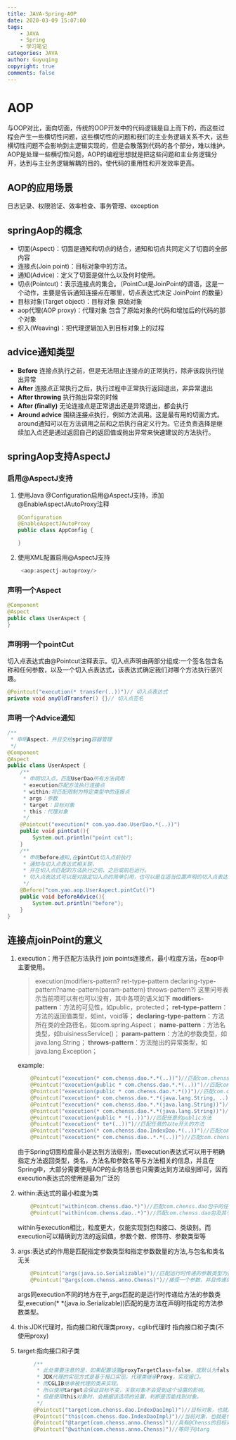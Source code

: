 ```yaml
---
title: JAVA-Spring-AOP
date: 2020-03-09 15:07:00
tags:
    - JAVA
    - Spring
    - 学习笔记
categories: JAVA
author: Guyuqing
copyright: true
comments: false
---
```

# AOP
与OOP对比，面向切面，传统的OOP开发中的代码逻辑是自上而下的，而这些过程会产生一些横切性问题，这些横切性的问题和我们的主业务逻辑关系不大，这些横切性问题不会影响到主逻辑实现的，但是会散落到代码的各个部分，难以维护。AOP是处理一些横切性问题，AOP的编程思想就是把这些问题和主业务逻辑分开，达到与主业务逻辑解耦的目的。使代码的重用性和开发效率更高。
## AOP的应用场景
日志记录、权限验证、效率检查、事务管理、exception
## springAop的概念
* 切面(Aspect)：切面是通知和切点的结合，通知和切点共同定义了切面的全部内容
* 连接点(Join point)：目标对象中的方法。
* 通知(Advice)：定义了切面是做什么以及何时使用。
* 切点(Pointcut)：表示连接点的集合。（PointCut是JoinPoint的谓语，这是一个动作，主要是告诉通知连接点在哪里，切点表达式决定 JoinPoint 的数量）
* 目标对象(Target object)：目标对象 原始对象
* aop代理(AOP proxy)：代理对象  包含了原始对象的代码和增加后的代码的那个对象
* 织入(Weaving)：把代理逻辑加入到目标对象上的过程

## advice通知类型
* **Before** 连接点执行之前，但是无法阻止连接点的正常执行，除非该段执行抛出异常
* **After**  连接点正常执行之后，执行过程中正常执行返回退出，非异常退出
* **After throwing**  执行抛出异常的时候
* **After (finally)**  无论连接点是正常退出还是异常退出，都会执行
* **Around advice** 围绕连接点执行，例如方法调用。这是最有用的切面方式。around通知可以在方法调用之前和之后执行自定义行为。它还负责选择是继续加入点还是通过返回自己的返回值或抛出异常来快速建议的方法执行。

## springAop支持AspectJ
### 启用@AspectJ支持
1. 使用Java @Configuration启用@AspectJ支持，添加@EnableAspectJAutoProxy注释
    ```java
    @Configuration
    @EnableAspectJAutoProxy
    public class AppConfig {
    
    }
    ```
2. 使用XML配置启用@AspectJ支持
   ```java
    <aop:aspectj-autoproxy/>
   ```
### 声明一个Aspect
```java
@Component
@Aspect
public class UserAspect {
}
```
### 声明明一个pointCut
切入点表达式由@Pointcut注释表示。切入点声明由两部分组成:一个签名包含名称和任何参数，以及一个切入点表达式，该表达式确定我们对哪个方法执行感兴趣。
```java
@Pointcut("execution(* transfer(..))")// 切入点表达式
private void anyOldTransfer() {}// 切入点签名
```


### 声明一个Advice通知
```java
/**
 * 申明Aspect，并且交给spring容器管理
 */
@Component
@Aspect
public class UserAspect {
    /**
     * 申明切入点，匹配UserDao所有方法调用
     * execution匹配方法执行连接点
     * within:将匹配限制为特定类型中的连接点
     * args：参数
     * target：目标对象
     * this：代理对象
     */
    @Pointcut("execution(* com.yao.dao.UserDao.*(..))")
    public void pintCut(){
        System.out.println("point cut");
    }
    /**
     * 申明before通知,在pintCut切入点前执行
     * 通知与切入点表达式相关联，
     * 并在切入点匹配的方法执行之前、之后或前后运行。
     * 切入点表达式可以是对指定切入点的简单引用，也可以是在适当位置声明的切入点表达式。
     */
    @Before("com.yao.aop.UserAspect.pintCut()")
    public void beforeAdvice(){
        System.out.println("before");
    }
}
```




## 连接点joinPoint的意义
1. execution：用于匹配方法执行 join points连接点，最小粒度方法，在aop中主要使用。
   > execution(modifiers-pattern? ret-type-pattern declaring-type-pattern?name-pattern(param-pattern) throws-pattern?)
   > 这里问号表示当前项可以有也可以没有，其中各项的语义如下
   > **modifiers-pattern**：方法的可见性，如public，protected；
   > **ret-type-pattern**：方法的返回值类型，如int，void等；
   > **declaring-type-pattern**：方法所在类的全路径名，如com.spring.Aspect；
   > **name-pattern**：方法名类型，如buisinessService()；
   > **param-pattern**：方法的参数类型，如java.lang.String；
   > **throws-pattern**：方法抛出的异常类型，如java.lang.Exception；
   
   example:
   ```java
       @Pointcut("execution(* com.chenss.dao.*.*(..))")//匹配com.chenss.dao包下的任意接口和类的任意方法
       @Pointcut("execution(public * com.chenss.dao.*.*(..))")//匹配com.chenss.dao包下的任意接口和类的public方法
       @Pointcut("execution(public * com.chenss.dao.*.*())")//匹配com.chenss.dao包下的任意接口和类的public 无方法参数的方法
       @Pointcut("execution(* com.chenss.dao.*.*(java.lang.String, ..))")//匹配com.chenss.dao包下的任意接口和类的第一个参数为String类型的方法
       @Pointcut("execution(* com.chenss.dao.*.*(java.lang.String))")//匹配com.chenss.dao包下的任意接口和类的只有一个参数，且参数为String类型的方法
       @Pointcut("execution(* com.chenss.dao.*.*(java.lang.String))")//匹配com.chenss.dao包下的任意接口和类的只有一个参数，且参数为String类型的方法
       @Pointcut("execution(public * *(..))")//匹配任意的public方法
       @Pointcut("execution(* te*(..))")//匹配任意的以te开头的方法
       @Pointcut("execution(* com.chenss.dao.IndexDao.*(..))")//匹配com.chenss.dao.IndexDao接口中任意的方法
       @Pointcut("execution(* com.chenss.dao..*.*(..))")//匹配com.chenss.dao包及其子包中任意的方法
   ```
   由于Spring切面粒度最小是达到方法级别，而execution表达式可以用于明确指定方法返回类型，类名，方法名和参数名等与方法相关的信息，并且在Spring中，大部分需要使用AOP的业务场景也只需要达到方法级别即可，因而execution表达式的使用是最为广泛的
2. within:表达式的最小粒度为类
   ```java
       @Pointcut("within(com.chenss.dao.*)")//匹配com.chenss.dao包中的任意方法
       @Pointcut("within(com.chenss.dao..*)")//匹配com.chenss.dao包及其子包中的任意方法
   ```
   within与execution相比，粒度更大，仅能实现到包和接口、类级别。而execution可以精确到方法的返回值，参数个数、修饰符、参数类型等
3. args:表达式的作用是匹配指定参数类型和指定参数数量的方法,与包名和类名无关
   ```java
       @Pointcut("args(java.io.Serializable)")//匹配运行时传递的参数类型为指定类型的、且参数个数和顺序匹配
       @Pointcut("@args(com.chenss.anno.Chenss)")//接受一个参数，并且传递的参数的运行时类型具有@Classified
   ```
   args同execution不同的地方在于,args匹配的是运行时传递给方法的参数类型,execution(* *(java.io.Serializable))匹配的是方法在声明时指定的方法参数类型。
4. this:JDK代理时，指向接口和代理类proxy，cglib代理时 指向接口和子类(不使用proxy)
5. target:指向接口和子类
   ```java
        /**
         * 此处需要注意的是，如果配置设置proxyTargetClass=false，或默认为false，则是用JDK代理，否则使用的是CGLIB代理
         * JDK代理的实现方式是基于接口实现，代理类继承Proxy，实现接口。
         * 而CGLIB继承被代理的类来实现。
         * 所以使用target会保证目标不变，关联对象不会受到这个设置的影响。
         * 但是使用this对象时，会根据该选项的设置，判断是否能找到对象。
         */
        @Pointcut("target(com.chenss.dao.IndexDaoImpl)")//目标对象，也就是被代理的对象。限制目标对象为com.chenss.dao.IndexDaoImpl类
        @Pointcut("this(com.chenss.dao.IndexDaoImpl)")//当前对象，也就是代理对象，代理对象时通过代理目标对象的方式获取新的对象，与原值并非一个
        @Pointcut("@target(com.chenss.anno.Chenss)")//具有@Chenss的目标对象中的任意方法
        @Pointcut("@within(com.chenss.anno.Chenss)")//等同于@targ
   ```
   
   


